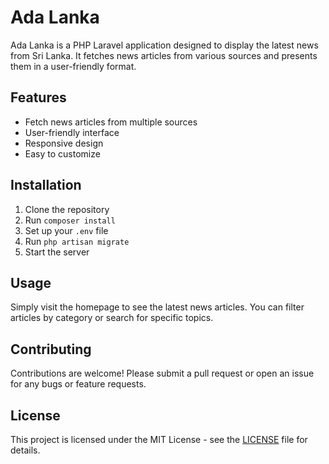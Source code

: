 # Ada Lanka

Ada Lanka is a PHP Laravel application designed to display the latest news from Sri Lanka. It fetches news articles from various sources and presents them in a user-friendly format.

## Features

- Fetch news articles from multiple sources
- User-friendly interface
- Responsive design
- Easy to customize

## Installation

1. Clone the repository
2. Run `composer install`
3. Set up your `.env` file
4. Run `php artisan migrate`
5. Start the server

## Usage

Simply visit the homepage to see the latest news articles. You can filter articles by category or search for specific topics.

## Contributing

Contributions are welcome! Please submit a pull request or open an issue for any bugs or feature requests.

## License

This project is licensed under the MIT License - see the [LICENSE](LICENSE) file for details.